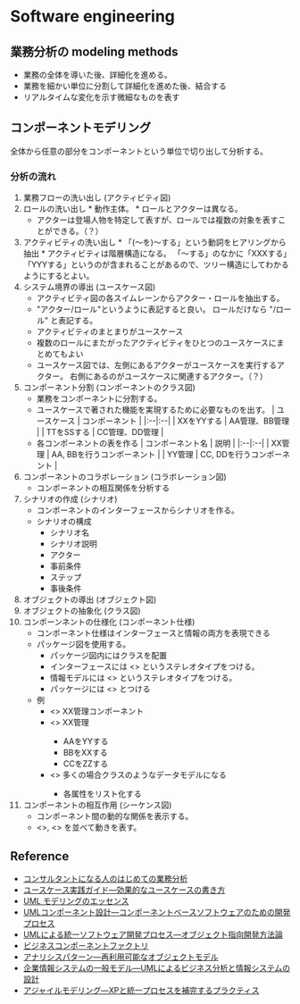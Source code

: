 # Software engineering

## 業務分析の modeling methods

* 業務の全体を導いた後、詳細化を進める。
* 業務を細かい単位に分割して詳細化を進めた後、結合する
* リアルタイムな変化を示す微細なものを表す

## コンポーネントモデリング

全体から任意の部分をコンポーネントという単位で切り出して分析する。

### 分析の流れ

1. 業務フローの洗い出し (アクティビティ図)
  1. ロールの洗い出し
    * 動作主体。
    * ロールとアクターは異なる。
      * アクターは登場人物を特定して表すが、ロールでは複数の対象を表すことができる。（？）
  2. アクティビティの洗い出し
    * 「(〜を)〜する」という動詞をヒアリングから抽出
    * アクティビティは階層構造になる。 「〜する」のなかに「XXXする」「YYYする」というのが含まれることがあるので、ツリー構造にしてわかるようにするとよい。
2. システム境界の導出 (ユースケース図)
    * アクティビティ図の各スイムレーンからアクター・ロールを抽出する。
    * "アクター/ロール"というように表記すると良い。 ロールだけなら "/ロール" と表記する。
    * アクティビティのまとまりがユースケース
    * 複数のロールにまたがったアクティビティをひとつのユースケースにまとめてもよい
    * ユースケース図では、左側にあるアクターがユースケースを実行するアクター。 右側にあるのがユースケースに関連するアクター。（？）
3. コンポーネント分割 (コンポーネントのクラス図)
    * 業務をコンポーネントに分割する。
    * ユースケースで著された機能を実現するために必要なものを出す。
        | ユースケース | コンポーネント |
        |:--|:--|
        | XXをYYする | AA管理、BB管理 |
        | TTをSSする | CC管理、DD管理 |
    * 各コンポーネントの表を作る
        | コンポーネント名 | 説明 |
        |:--|:--|
        | XX管理 | AA, BBを行うコンポーネント |
        | YY管理 | CC, DDを行うコンポーネント |
4. コンポーネントのコラボレーション (コラボレーション図)
    * コンポーネントの相互関係を分析する
5. シナリオの作成 (シナリオ)
    * コンポーネントのインターフェースからシナリオを作る。
    * シナリオの構成
        * シナリオ名
        * シナリオ説明
        * アクター
        * 事前条件
        * ステップ
        * 事後条件
6. オブジェクトの導出 (オブジェクト図)
7. オブジェクトの抽象化 (クラス図)
8. コンポーンネントの仕様化 (コンポーネント仕様)
    * コンポーネント仕様はインターフェースと情報の両方を表現できる
    * パッケージ図を使用する。
        * パッケージ図内にはクラスを配置
        * インターフェースには <<interface type>> というステレオタイプをつける。
        * 情報モデルには <<info type>> というステレオタイプをつける。
        * パッケージには <<component>> とつける
    * 例
        * <<component>> XX管理コンポーネント
        * <<interface type>> XX管理
            * AAをYYする
            * BBをXXする
            * CCをZZする
        * <<info type>> 多くの場合クラスのようなデータモデルになる
            * 各属性をリスト化する
9. コンポーネントの相互作用 (シーケンス図)
    * コンポーネント間の動的な関係を表示する。
    * <<actor>>, <<component>> を並べて動きを表す。
  
## Reference

* [コンサルタントになる人のはじめての業務分析](https://www.amazon.co.jp/dp/4797324058/ref=as_li_ss_tl?ie=UTF8&linkCode=ll1&tag=kjot-22&linkId=c803ac4bb54763f0ce505fff789c03d3&language=ja_JP)
* [ユースケース実践ガイド―効果的なユースケースの書き方](https://www.amazon.co.jp/dp/4798101273/ref=as_li_ss_tl?ie=UTF8&linkCode=ll1&tag=kjot-22&linkId=061a1ec761a88260662ee9a46e2e75f3&language=ja_JP)
* [UML モデリングのエッセンス](https://www.amazon.co.jp/dp/4798107956/ref=as_li_ss_tl?ie=UTF8&linkCode=ll1&tag=kjot-22&linkId=870c6a74dfcc567e58f0c3f39cace55a&language=ja_JP)
* [UMLコンポーネント設計―コンポーネントベースソフトウェアのための開発プロセス](https://www.amazon.co.jp/dp/489471387X/ref=as_li_ss_tl?ie=UTF8&linkCode=ll1&tag=kjot-22&linkId=61c614f76f86e0733c36e5b977a9f63b&language=ja_JP)
* [UMLによる統一ソフトウェア開発プロセス―オブジェクト指向開発方法論](https://www.amazon.co.jp/dp/4881358367/ref=as_li_ss_tl?ie=UTF8&linkCode=ll1&tag=kjot-22&linkId=3ac3aa62f25e63fb38bd694cf43888b0&language=ja_JP)
* [ビジネスコンポーネントファクトリ](https://www.amazon.co.jp/dp/4798100935/ref=as_li_ss_tl?ie=UTF8&linkCode=ll1&tag=kjot-22&linkId=31597e917dac4299cda76f7899bf77dd&language=ja_JP)
* [アナリシスパターン―再利用可能なオブジェクトモデル](https://www.amazon.co.jp/dp/4894716933/ref=as_li_ss_tl?ie=UTF8&linkCode=ll1&tag=kjot-22&linkId=d9416826fccd9c152ebe00d94fd097df&language=ja_JP)
* [企業情報システムの一般モデル―UMLによるビジネス分析と情報システムの設計](https://www.amazon.co.jp/dp/4894714841/ref=as_li_ss_tl?ie=UTF8&linkCode=ll1&tag=kjot-22&linkId=c41bc98f4bd11366c67680870b959f7c&language=ja_JP)
* [アジャイルモデリング―XPと統一プロセスを補完するプラクティス](https://www.amazon.co.jp/dp/4798102636/ref=as_li_ss_tl?ie=UTF8&linkCode=ll1&tag=kjot-22&linkId=3686fe40e0dd420ba27bf68e58b06960&language=ja_JP)
